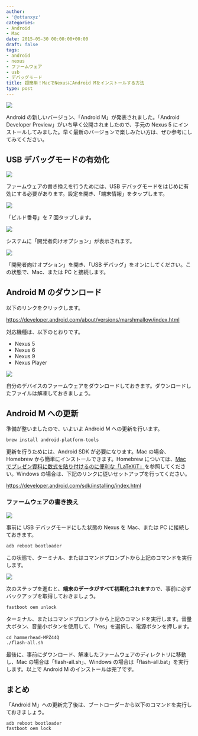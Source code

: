 ```yaml
---
author:
- '@ottanxyz'
categories:
- Android
- Mac
date: 2015-05-30 00:00:00+00:00
draft: false
tags:
- android
- nexus
- ファームウェア
- usb
- デバッグモード
title: 超簡単！MacでNexusにAndroid Mをインストールする方法
type: post
---
```


![](150529-5568fa2b9a7c5.jpg)

Android の新しいバージョン、「Android M」が発表されました。「Android Developer Preview」がいち早く公開されましたので、手元の Nexus 5 にインストールしてみました。早く最新のバージョンで楽しみたい方は、ぜひ参考にしてみてください。

## USB デバッグモードの有効化

![](150530-556901d27170f.png)

ファームウェアの書き換えを行うためには、USB デバッグモードをはじめに有効にする必要があります。設定を開き、「端末情報」をタップします。

![](150530-556901d6296eb.png)

「ビルド番号」を 7 回タップします。

![](150530-556901d96dcc7.png)

システムに「開発者向けオプション」が表示されます。

![](150530-556901dce4b54.png)

「開発者向けオプション」を開き、「USB デバッグ」をオンにしてください。この状態で、Mac、または PC と接続します。

## Android M のダウンロード

以下のリンクをクリックします。

<https://developer.android.com/about/versions/marshmallow/index.html>

対応機種は、以下のとおりです。

- Nexus 5
- Nexus 6
- Nexus 9
- Nexus Player

![](150529-5568fa2d38d65.png)

自分のデバイスのファームウェアをダウンロードしておきます。ダウンロードしたファイルは解凍しておきましょう。

## Android M への更新

準備が整いましたので、いよいよ Android M への更新を行います。

    brew install android-platform-tools

更新を行うためには、Android SDK が必要になります。Mac の場合、Homebrew から簡単にインストールできます。Homebrew については、[Mac でプレゼン資料に数式を貼り付けるのに便利な「LaTeXiT」](/posts/2014/09/mac-latex-presentation-92/)を参照してください。Windows の場合は、下記のリンクに従いセットアップを行ってください。

<https://developer.android.com/sdk/installing/index.html>

### ファームウェアの書き換え

![](150529-5568fa2fe4b80.jpg)

事前に USB デバッグモードにした状態の Nexus を Mac、または PC に接続しておきます。

    adb reboot bootloader

この状態で、ターミナル、またはコマンドプロンプトから上記のコマンドを実行します。

![](150529-5568fa31356e4.jpg)

次のステップを進むと、**端末のデータがすべて初期化されます**ので、事前に必ずバックアップを取得しておきましょう。

    fastboot oem unlock

ターミナル、またはコマンドプロンプトから上記のコマンドを実行します。音量大ボタン、音量小ボタンを使用して、「Yes」を選択し、電源ボタンを押します。

    cd hammerhead-MPZ44Q
    ./flash-all.sh

最後に、事前にダウンロード、解凍したファームウェアのディレクトリに移動し、Mac の場合は「flash-all.sh」、Windows の場合は「flash-all.bat」を実行します。以上で Android M のインストールは完了です。

## まとめ

「Android M」への更新完了後は、ブートローダーから以下のコマンドを実行しておきましょう。

    adb reboot bootloader
    fastboot oem lock

